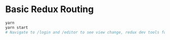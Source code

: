 
# Basic Redux Routing

```bash
yarn
yarn start
# Navigate to /login and /editor to see view change, redux dev tools for state.
```
